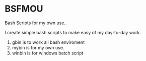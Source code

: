 # BSFMOU
Bash Scripts for my own use.. 

I create simple bash scripts to make easy of my day-to-day work. 


1. gbin is to work all bash enviroment
2. mybin is for my own use.
3. winbin is for windows batch script
